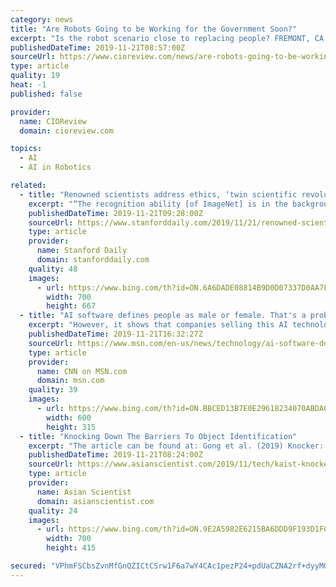 ```yaml
---
category: news
title: "Are Robots Going to be Working for the Government Soon?"
excerpt: "Is the robot scenario close to replacing people? FREMONT, CA: Many well-known scientists like Elon Musk and late Stephen Hawking said that ultimately artificial intelligence and robotic bodies would result at the end of the planet or the end of human ..."
publishedDateTime: 2019-11-21T08:57:00Z
sourceUrl: https://www.cioreview.com/news/are-robots-going-to-be-working-for-the-government-soon-nid-30726-cid-37.html
type: article
quality: 19
heat: -1
published: false

provider:
  name: CIOReview
  domain: cioreview.com

topics:
  - AI
  - AI in Robotics

related:
  - title: "Renowned scientists address ethics, ‘twin scientific revolutions’ of AI and CRISPR"
    excerpt: "“The recognition ability [of ImageNet] is in the background of Google searches when you use Facebook or when you communicate with your phone; it’s always present,” Altman said, adding that recent developments in AI have caused the field to become a “breeding ground of questions surrounding ethics. When asked if it was obvious that the ..."
    publishedDateTime: 2019-11-21T09:28:00Z
    sourceUrl: https://www.stanforddaily.com/2019/11/21/renowned-scientists-address-ethics-twin-scientific-revolutions-of-ai-and-crispr/
    type: article
    provider:
      name: Stanford Daily
      domain: stanforddaily.com
    quality: 48
    images:
      - url: https://www.bing.com/th?id=ON.6A6DADE08814B9D0D07337D0AA7FE740
        width: 700
        height: 667
  - title: "AI software defines people as male or female. That's a problem"
    excerpt: "However, it shows that companies selling this AI technology can't control its deployment once it's in the hands of customers. (Woo is listed, along with a testimonial from Menon, on an Amazon Rekognition Customers page.) \"That's in a way proving the point that there's no way to really ensure your client is using this in an ethical way or a way ..."
    publishedDateTime: 2019-11-21T16:32:27Z
    sourceUrl: https://www.msn.com/en-us/news/technology/ai-software-defines-people-as-male-or-female-thats-a-problem/ar-BBX7dxv
    type: article
    provider:
      name: CNN on MSN.com
      domain: msn.com
    quality: 39
    images:
      - url: https://www.bing.com/th?id=ON.BBCED13B7E0E29618234070ABDA677A7
        width: 600
        height: 315
  - title: "Knocking Down The Barriers To Object Identification"
    excerpt: "The article can be found at: Gong et al. (2019) Knocker: Vibroacoustic-based Object Recognition with Smartphones. Source: Korea Advanced Institute of Science and Technology. Disclaimer: This article does not necessarily reflect the views of AsianScientist or its staff."
    publishedDateTime: 2019-11-21T08:24:00Z
    sourceUrl: https://www.asianscientist.com/2019/11/tech/kaist-knocker-smartphone-sensor-object-identification/
    type: article
    provider:
      name: Asian Scientist
      domain: asianscientist.com
    quality: 24
    images:
      - url: https://www.bing.com/th?id=ON.9E2A5982E6215BA6DDD9F193D1FC81B9
        width: 700
        height: 415

secured: "VPhmFSCbsZvnMfGnQZICtCSrw1F6a7wY4CAc1pezP24+pdUaCZNA2rf+dyyMQ8xI2gixmgdfTNCkO5GYqzbm2dcKhCJ+PNRWYZNXO69szIuQsGyECaJHJIL4mcaHz8xK5Jhi75oe8kgfx5xCDUfTbMEqCaoma0bj4ZXmxsn0pJjJAI2vMAQRPrHak2rJZn6Fh/GH0g+2Ug2QF6BcNlfwggUWfqEgEkybfw8Du1ga/kDyguCp94CYJs0QbNmcrwFPLSceaiht3PVFj8ciO4J/xA==;n/Y0pilznxFx4ALJmQnZ7Q=="
---
```


